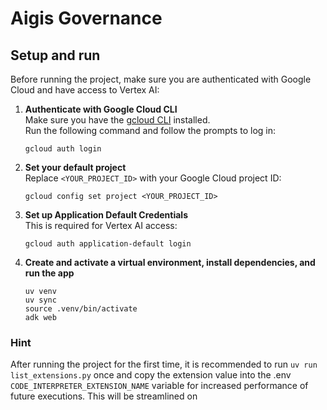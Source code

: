 # Aigis Governance

## Setup and run

Before running the project, make sure you are authenticated with Google Cloud and have access to Vertex AI:

1. **Authenticate with Google Cloud CLI**  
   Make sure you have the [gcloud CLI](https://cloud.google.com/sdk/docs/install) installed.  
   Run the following command and follow the prompts to log in:
   ```
   gcloud auth login
   ```

2. **Set your default project**  
   Replace `<YOUR_PROJECT_ID>` with your Google Cloud project ID:
   ```
   gcloud config set project <YOUR_PROJECT_ID>
   ```

3. **Set up Application Default Credentials**  
   This is required for Vertex AI access:
   ```
   gcloud auth application-default login
   ```

4. **Create and activate a virtual environment, install dependencies, and run the app**  
   ```
   uv venv
   uv sync
   source .venv/bin/activate
   adk web
   ```

### Hint

After running the project for the first time, it is recommended to run `uv run list_extensions.py` once and copy the extension value into the .env `CODE_INTERPRETER_EXTENSION_NAME` variable for increased performance of future executions. This will be streamlined on 
